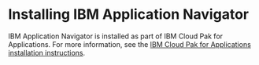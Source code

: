 # Installing IBM Application Navigator

IBM Application Navigator is installed as part of IBM Cloud Pak for Applications. For more information, see the [IBM Cloud Pak for Applications
installation instructions](https://www.ibm.com/support/knowledgecenter/SSCSJL/install-icpa.html).
